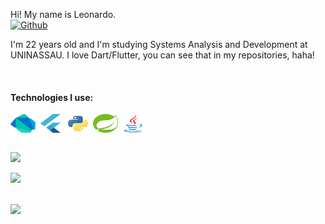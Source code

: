 

Hi! My name is Leonardo.
  <br>
[![Github](https://img.shields.io/github/followers/lithoykai?label=Follow&style=social)](https://github.com/lithoykai)
</h3>

I'm 22 years old and I'm studying Systems Analysis and Development at UNINASSAU. I love Dart/Flutter, you can see that in my repositories, haha!
<br>

<br>

<h4>Technologies I use:</h4>

<div>

<img align="center" alt="Dart" height="30" width="40" src="https://raw.githubusercontent.com/devicons/devicon/master/icons/dart/dart-original.svg">

<img align="center" alt="Flutter" height="30" width="40" src="https://raw.githubusercontent.com/devicons/devicon/master/icons/flutter/flutter-original.svg">

<img align="center" alt="Python" height="30" width="40" src="https://raw.githubusercontent.com/devicons/devicon/master/icons/python/python-original.svg">

<img align="center" alt="Flutter" height="30" width="40" src="https://raw.githubusercontent.com/devicons/devicon/master/icons/spring/spring-original.svg">

<img align="center" alt="Flutter" height="30" width="40" src="https://raw.githubusercontent.com/devicons/devicon/master/icons/java/java-original.svg">

</div>

<br>

<div>

<a href="https://discord.gg/leokai#5291" target="_blank"><img src="https://img.shields.io/badge/Discord-7289DA?style=for-the-badge&logo=discord&logoColor=white" target="_blank"></a>

<a href="https://www.linkedin.com/in/leonardo-cavalcanti-19a4031b8/" target="_blank"><img src="https://img.shields.io/badge/-LinkedIn-%230077B5?style=for-the-badge&logo=linkedin&logoColor=white" target="_blank"></a>

</div>

<br>

<div>


<img height="180em" src="https://github-readme-stats.vercel.app/api?username=lithoykai&show_icons=true&theme=radical"/>

</div>
